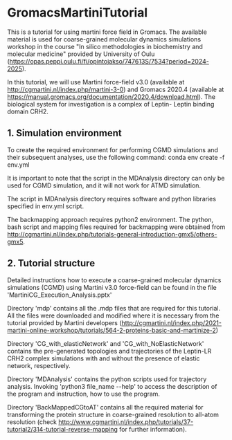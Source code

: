 # GromacsMartiniTutorial
This is a tutorial for using martini force field in Gromacs. The available material is used for coarse-grained molecular dynamics simulations workshop in the course "In silico methodologies in biochemistry and molecular medicine" provided by University of Oulu (https://opas.peppi.oulu.fi/fi/opintojakso/747613S/7534?period=2024-2025).

In this tutorial, we will use Martini force-field v3.0 (available at http://cgmartini.nl/index.php/martini-3-0) and Gromacs 2020.4 (available at https://manual.gromacs.org/documentation/2020.4/download.html). The biological system for investigation is a complex of Leptin- Leptin binding domain CRH2.

## 1. Simulation environment
To create the required environment for performing CGMD simulations and their subsequent analyses, use the following command: conda env create -f env.yml

It is important to note that the script in the MDAnalysis directory can only be used for CGMD simulation, and it will not work for ATMD simulation. 

The script in MDAnalysis directory requires software and python libraries specified in env.yml script.

The backmapping approach requires python2 environment. The python, bash script and mapping files required for backmapping were obtained from http://cgmartini.nl/index.php/tutorials-general-introduction-gmx5/others-gmx5. 

## 2. Tutorial structure
Detailed instructions how to execute a coarse-grained molecular dynamics simulations (CGMD) using Martini v3.0 force-field can be found in the file 'MartiniCG_Execution_Analysis.pptx'

Directory 'mdp' contains all the .mdp files that are required for this tutorial. All the files were downloaded and modified where it is necessary from the tutorial provided by Martini developers (http://cgmartini.nl/index.php/2021-martini-online-workshop/tutorials/564-2-proteins-basic-and-martinize-2)

Directory 'CG_with_elasticNetwork' and 'CG_with_NoElasticNetwork' contains the pre-generated topologies and trajectories of the Leptin-LR CRH2 complex simulations with and without the presence of elastic network, respectively.

Directory 'MDAnalysis' contains the python scripts used for trajectory analysis. Invoking 'python3 file_name --help' to access the description of the program and instruction, how to use the program.

Directory 'BackMappedCGtoAT' contains all the required material for transforming the protein structure in coarse-grained resolution to all-atom resolution (check http://www.cgmartini.nl/index.php/tutorials/37-tutorial2/314-tutorial-reverse-mapping for further information).
